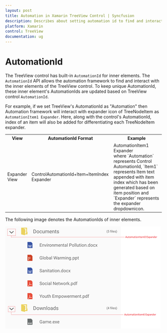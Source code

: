 ```yaml
---
layout: post 
title: Automation in Xamarin TreeView Control | Syncfusion
description: Describes about setting automation id to find and interact with inner elements in TreeView
platform: Xamarin
control: TreeView
documentation: ug
---
```

# AutomationId

The TreeView control has built-in `AutomationId` for inner elements. The `AutomationId` API allows the automation framework to find and interact with the inner elements of the TreeView control. To keep unique AutomationId, these inner element's AutomationIds are updated based on TreeView control `AutomationId`. 

For example, if we set TreeView's AutomationId as "Automation" then Automation framework will interact with expander icon of TreeNodeItem  as `AutomationItem1 Expander`. Here, along with the control's AutomationId, index of an item will also be added for differentiating each TreeNodeItem expander. 

<table>
<tr>
<th align="center" >View</th>
<th align="center" >AutomationId Format</th>
<th align="center" >Example</th>
</tr>

<tr>
<td>Expander View</td>
<td>ControlAutomationId+Item+ItemIndex Expander</td>
<td>AutomationItem1 Expander<br/>
where `Automation` represents Control AutomationId, `Item1` represents Item text appended with item index which has been generated based on item position and `Expander` represents the expander dropdownicon. 
</td>
</tr>
</table>

The following image denotes the AutomationIds of inner elements.

![Automation id for expander](TreeView_images/TreeViewAutomationImage.png)
